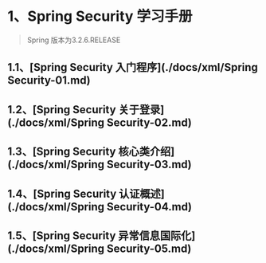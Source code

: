 # 1、Spring Security 学习手册

> Spring 版本为3.2.6.RELEASE

## 1.1、[Spring Security 入门程序](./docs/xml/Spring Security-01.md)

## 1.2、[Spring Security 关于登录](./docs/xml/Spring Security-02.md)

## 1.3、[Spring Security 核心类介绍](./docs/xml/Spring Security-03.md)

## 1.4、[Spring Security 认证概述](./docs/xml/Spring Security-04.md)

## 1.5、[Spring Security 异常信息国际化](./docs/xml/Spring Security-05.md)

